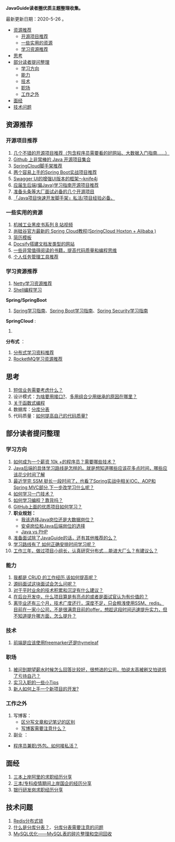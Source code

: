 **JavaGuide读者圈优质主题整理收集。**

最新更新日期：2020-5-26 。

<!-- TOC -->

- [资源推荐](#资源推荐)
  - [开源项目推荐](#开源项目推荐)
  - [一些实用的资源](#一些实用的资源)
  - [学习资源推荐](#学习资源推荐)
- [思考](#思考)
- [部分读者提问整理](#部分读者提问整理)
  - [学习方向](#学习方向)
  - [能力](#能力)
  - [技术](#技术)
  - [职场](#职场)
  - [工作之外](#工作之外)
- [面经](#面经)
- [技术问题](#技术问题)

<!-- /TOC -->

## 资源推荐

### 开源项目推荐

1. [几个不错的开源项目推荐（包含程序员需要看的好网站、大数据入门指南......）](https://t.zsxq.com/2Rz3jei)
2. [Github 上非常棒的 Java 开源项目集合](https://t.zsxq.com/J2ZNVvN)
3. [SpringCloud脚手架推荐](https://t.zsxq.com/jaAqrjM)
4. [两个容易上手的Spring Boot实战项目推荐](https://t.zsxq.com/QFuVBqj)
5. [Swagger UI的增强UI版本的框架～knife4j](https://t.zsxq.com/ey3JAUf)
6. [应届生后端(偏Java)学习指南开源项目推荐](https://wx.zsxq.com/dweb2/index/group/init)
7. [准备头条等大厂面试必备的几个开源项目](https://t.zsxq.com/2FQzn2J)
8. [「Java项目快速开发脚手架」私活/项目经验必备。](https://t.zsxq.com/ByzZ3jQ)


### 一些实用的资源

1. [机械工业黑皮书系列 B 站视频](https://t.zsxq.com/3zByFia)
2. [尚硅谷官方最新的 Spring Cloud教程(SpringCloud Hoxton + Alibaba )](https://t.zsxq.com/RVZfMBq)
4. [简历模板](https://t.zsxq.com/6yfaAU3)
5. [Docsify搭建文档发类型的网站](https://t.zsxq.com/FYBYjqb)
6. [一些非常值得阅读的书籍，提高代码质量和编程思维](https://t.zsxq.com/rnyv333)
6. [个人任务管理工具推荐](https://t.zsxq.com/B6unUfa)

### 学习资源推荐

1. [Netty学习资源推荐](https://t.zsxq.com/FiYniyv)
2. [Shell编程学习](https://t.zsxq.com/6iIQJIU)

**Spring/SpringBoot**

1. [Spring学习指南](https://t.zsxq.com/AyNrfIm)、[Spring Boot学习指南](https://t.zsxq.com/3fuR72f)、[Spring Security学习指南](https://t.zsxq.com/VJAmU3N)

**SpringCloud** :

1. 

**分布式** ：

1. [分布式学习资料推荐](https://t.zsxq.com/IImMV3f)
2. [RocketMQ学习资源推荐](https://t.zsxq.com/ufQNZzV)

## 思考

1. [短信业务需要考虑什么？](https://t.zsxq.com/ma66ImE)
2. 设计模式：[为啥要用接口?](https://t.zsxq.com/nqFmQ3v)、[多用组合少用继承的原因在哪里？](https://t.zsxq.com/FMRjaqF)
3. [关于函数式编程](https://t.zsxq.com/y7mmIAQ)
4. 数据库：[分库分表](https://t.zsxq.com/IY7q3vN)
5. 代码质量：[如何提高自己的代码质量?](https://t.zsxq.com/emyBmMr)

## 部分读者提问整理

### 学习方向

1.  [如何成为一个薪资 10k +的程序员？需要哪些技术？](https://t.zsxq.com/r37QJeE)
2.  [Java后端的具体学习路线是怎样的。就是想知道哪些应该花多点时间，哪些应该花少时间了解](https://t.zsxq.com/EyfqrZN)
3.  [最近学完 SSM 挺长一段时间了，也看了Spring实战中相关IOC、AOP和Spring MVC部分,下一步改学习什么呢？](https://t.zsxq.com/YJiqvbY)
4.  [如何学习一门技术？](https://t.zsxq.com/j6YRzvF)
5.  [如何学习编程？靠背吗？](https://t.zsxq.com/iIemM3F)
6.  [GitHub上面的优质项目如何学习？](https://t.zsxq.com/eEEAEyB)
7.  **职业规划：**
    - [我该选择Java岗位还是大数据岗位？](https://articles.zsxq.com/id_wto1iwd5g72o.html)
    - [安卓岗位和Java后端岗位的选择](https://t.zsxq.com/QjiY7aA)
    - [Java vs  PHP](https://t.zsxq.com/3nyr7ma)
8.  [准备面试除了JavaGuide的话，还有其他推荐的么？](https://t.zsxq.com/vfmiIi6)
9.  [学习路线有了 如何正确安排时间学习呢？](https://t.zsxq.com/VVJmmm6)
10.  [工作三年，做过项目小组长，认真研究分布式....能进大厂么？有建议么？](https://wx.zsxq.com/dweb2/index/group/init)

### 能力

1. [我都是 CRUD 的工作经历,该如何提高呢？](https://t.zsxq.com/r37QJeE)
2. [源码面试这块面试会怎么问呢？](https://t.zsxq.com/m66yJiy)
3. [对于平时业余的技术积累和沉淀有什么建议？](https://t.zsxq.com/MR3FEAQ)
4. [在后台开发中，什么项目算是有亮点的或者是面试官认为有价值的？](https://t.zsxq.com/z72NByF)
5. [离毕业还有三个月，技术广度还行，深度不足，只会粗浅使用SSM、redis。目前在一家小公司，不是很满意目前的offer，想趁这段时间迅速提升实力，但不知道提升哪方面，怎么提升？](https://t.zsxq.com/rnMnmqv)

### 技术

1. [前端是应该使用freemarker还是thymeleaf](https://t.zsxq.com/vfmiIi6)

### 职场

1. [被问到期望薪水时候怎么回答比较好，很想进的公司，怕说太高被刷又怕说低了亏待自己？](https://wx.zsxq.com/dweb2/index/group/init)
2. [实习入职的一些小Tips](https://t.zsxq.com/BEEQ3rZ)
3. [新人如何上手一个新项目的开发?](https://wx.zsxq.com/dweb2/index/group)

### 工作之外

1. 写博客：
   - [区分写文章和记笔记的区别](https://t.zsxq.com/FeqVNrB)
   - [写博客需要注意什么？](https://t.zsxq.com/zvByfUz)
2. 副业  ：
  - [程序员兼职/外包。如何接私活？](https://t.zsxq.com/eqvVrZ7)

## 面经

1. [三本上岸阿里的求职经历分享](https://t.zsxq.com/2vnA6QB)
2. [三本/专科疫情期间上岸国企的经历分享](https://t.zsxq.com/zbubyVV)
3. [银行研发岗求职经历分享](https://t.zsxq.com/VVJEeaU)

## 技术问题

1. [Redis分布式锁](https://t.zsxq.com/6IaEimY)
2. [什么是分库分表？](https://t.zsxq.com/3FQN7q7)、[分库分表需要注意的问题](https://t.zsxq.com/IY7q3vN)
3. [MySQL优化——MySQL表的碎片整理和空间回收](https://t.zsxq.com/2NBY7AI) 